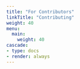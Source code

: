 ```yaml
---
title: "For Contributors"
linkTitle: "Contributing"
weight: 40
menu:
  main:
    weight: 40
cascade:
- type: docs
- render: always
---
```

